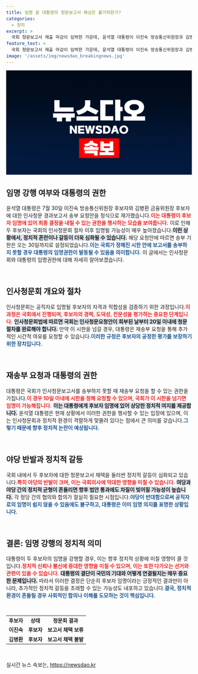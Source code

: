 ```yaml
---
title: 임명 윤 대통령의 청문보고서 패싱은 불가피한가?
categories:
  - 정치
excerpt: >
  국회 청문보고서 제출 마감이 임박한 가운데, 윤석열 대통령이 이진숙 방송통신위원장과 김병환 금융위원장 후보자 임명을 강행할 예정입니다. 시한 초과 시 임명 가능성이 커지며, 국회의 반응이 주목받고 있습니다.
feature_text: >
  국회 청문보고서 제출 마감이 임박한 가운데, 윤석열 대통령이 이진숙 방송통신위원장과 김병환 금융위원장 후보자 임명을 강행할 예정입니다. 시한 초과 시 임명 가능성이 커지며, 국회의 반응이 주목받고 있습니다.
image: '/assets/img/newsdao_breakingnews.jpg'
---
```


<p><img src="/assets/img/newsdao_breakingnews.jpg" alt="pcversion 속보" /></p>

<h2 data-ke-size="size26">임명 강행 여부와 대통령의 권한</h2>

<p data-ke-size="size16">윤석열 대통령은 7월 30일 이진숙 방송통신위원장 후보자와 김병환 금융위원장 후보자에 대한 인사청문 경과보고서 송부 요청안을 정식으로 재가했습니다.<b><span style="color: #ee2323;">이는 대통령이 후보자 임명에 있어 최종 결정을 내릴 수 있는 권한을 행사하는 모습을 보여줍니다.</span></b> 이로 인해 두 후보자는 국회의 인사청문회 절차 이후 임명될 가능성이 매우 높아졌습니다.<b><span style="background-color: #21538527;">이런 상황에서, 정치적 혼란이나 갈등이 더욱 심화될 수 있습니다.</span></b> 해당 요청안에 따르면 송부 기한은 오는 30일까지로 설정되었습니다.<b><span style="color: #1a5490;">이는 국회가 정해진 시한 안에 보고서를 송부하지 못할 경우 대통령의 임명권한이 발동될 수 있음을 의미합니다.</span></b> 이 글에서는 인사청문회와 대통령의 임명권한에 대해 자세히 알아보겠습니다.</p>

<p data-ke-size="size16">&nbsp;</p>

<h2 data-ke-size="size26">인사청문회 개요와 절차</h2>

<p data-ke-size="size16">인사청문회는 공직자로 임명될 후보자의 자격과 적합성을 검증하기 위한 과정입니다.<b><span style="color: #ee2323;">이 과정은 국회에서 진행되며, 후보자의 경력, 도덕성, 전문성을 평가하는 중요한 단계입니다.</span></b> <b><span style="background-color: #21538527;">인사청문회법에 따르면 국회는 인사청문요청안이 회부된 날부터 20일 이내에 청문 절차를 완료해야 합니다.</span></b> 만약 이 시한을 넘길 경우, 대통령은 재송부 요청을 통해 추가적인 시간적 여유를 요청할 수 있습니다.<b><span style="color: #1a5490;">이러한 규정은 후보자의 공정한 평가를 보장하기 위한 장치입니다.</span></b></p>

<p data-ke-size="size16">&nbsp;</p>

<h2 data-ke-size="size26">재송부 요청과 대통령의 권한</h2>

<p data-ke-size="size16">대통령은 국회가 인사청문보고서를 송부하지 못할 때 재송부 요청을 할 수 있는 권한을 가집니다.<b><span style="color: #ee2323;">이 경우 10일 이내에 시한을 정해 요청할 수 있으며, 국회가 이 시한을 넘기면 임명이 가능해집니다.</span></b> <b><span style="background-color: #21538527;">이는 대통령에게 후보자 임명에 있어 상당한 정치적 여지를 제공합니다.</span></b> 윤석열 대통령은 현재 상황에서 이러한 권한을 행사할 수 있는 입장에 있으며, 이는 인사청문회과 정치적 환경이 격렬하게 맞물려 있다는 점에서 큰 의미를 갖습니다.<b><span style="color: #1a5490;">그렇기 때문에 향후 정치적 논란이 예상됩니다.</span></b></p>

<p data-ke-size="size16">&nbsp;</p>

<h2 data-ke-size="size26">야당 반발과 정치적 갈등</h2>

<p data-ke-size="size16">국회 내에서 두 후보자에 대한 청문보고서 채택을 둘러싼 정치적 갈등이 심화되고 있습니다.<b><span style="color: #ee2323;">특히 야당의 반발이 크며, 이는 국회의사에 막대한 영향을 미칠 수 있습니다.</span></b> <b><span style="background-color: #21538527;">여당과 야당 간의 정치적 균형이 흔들리면 향후 법안 통과에도 차질이 빚어질 가능성이 높습니다.</span></b> 각 정당 간의 협의와 합의가 절실히 필요한 시점입니다.<b><span style="color: #1a5490;">야당이 반대함으로써 공직자로의 임명이 쉽지 않을 수 있음에도 불구하고, 대통령은 이미 임명 의지를 표명한 상황입니다.</span></b></p>

<p data-ke-size="size16">&nbsp;</p>

<h2 data-ke-size="size26">결론: 임명 강행의 정치적 의미</h2>

<p data-ke-size="size16">대통령이 두 후보자의 임명을 강행할 경우, 이는 향후 정치적 상황에 미칠 영향이 클 것입니다.<b><span style="color: #ee2323;">정치적 신뢰나 불신에 중대한 영향을 미칠 수 있으며, 이는 또한 다가오는 선거와 관련이 있을 수 있습니다.</span></b> <b><span style="background-color: #21538527;">대통령의 결단이 국민의 기대와 어떻게 연결될지는 매우 중요한 문제입니다.</span></b> 따라서 이러한 결정은 단순히 후보자 임명이라는 긍정적인 결과만이 아니라, 추가적인 정치적 갈등을 초래할 수 있는 가능성도 내포하고 있습니다.<b><span style="color: #1a5490;">결국, 정치적 환경이 흔들릴 경우 사회적인 합의나 이해를 도모하는 것이 핵심입니다.</span></b></p>

<p data-ke-size="size16">&nbsp;</p>

<table style="width: 100%; border-collapse: collapse;">
<tr>
<td style="text-align: center; height: 17px;"><b>후보자</b></td>
<td style="text-align: center; height: 17px;"><b>상태</b></td>
<td style="text-align: center; height: 17px;"><b>청문회 결과</b></td>
</tr>
<tr>
<td style="text-align: center; height: 17px;"><b>이진숙</b></td>
<td style="text-align: center; height: 17px;"><b>후보자</b></td>
<td style="text-align: center; height: 17px;"><b>보고서 채택 보류</b></td>
</tr>
<tr>
<td style="text-align: center; height: 17px;"><b>김병환</b></td>
<td style="text-align: center; height: 17px;"><b>후보자</b></td>
<td style="text-align: center; height: 17px;"><b>보고서 채택 불발</b></td>
</tr>
</table>

<p data-ke-size="size16">&nbsp;</p>
실시간 뉴스 속보는, <a href="https://newsdao.kr" rel="dofollow">https://newsdao.kr</a>


